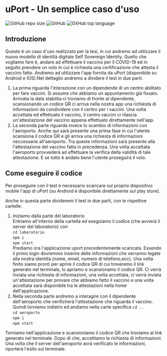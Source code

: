 # uPort - Un semplice caso d'uso        
![GitHub repo size](https://img.shields.io/github/repo-size/Crostatus/Jitter) ![GitHub](https://img.shields.io/github/license/Crostatus/Jitter) ![GitHub top language](https://img.shields.io/github/languages/top/Crostatus/Jitter?color=red)
 
 ## Introduzione   
 Questo è un caso d'uso realizzato per la tesi, in cui andremo ad utilizzare il nuovo modello di identità digitale Self Sovereign Identity. Quello che vogliamo fare è, andare ad effettuare il vaccino per il COVID-19 ed in seguito prendere un volo in cui è richiesta una certificazione che attesta il vaccino fatto. Andremo ad utilizzare l'app fornita da uPort (disponibile su Android e IOS).Nel dettaglio andremo a dividere  il test in due parti:
 
1.  La prima riguarda l'interazione con un dipendende di un centro abilitato per fare vaccini. Si assume che abbiamo un appuntamento già fissato. Arrivata la data stabilita ci troviamo di fronte al dipendente, scansionando un codice QR ci arriva nella nostra app una richiesta di informazioni da condividere con il centro per i vaccini. Una volta accettata ed effettuato il vaccino, il centro vaccini ci rilascia un'attestazione del vaccino appena effettuato direttamente nell'app.
2. La seconda parte riguarda invece lo scambio di informazioni con l'aeroporto. Anche qui sarà presente una prima fase in cui l'utente scansiona il codice QR e gli arriva una richiesta di informazioni neccessarie all'aeroporto. Tra queste informazioni sarà presente alla l'attestazione del vaccino fatta in precedenza. Una volta accettata l'aeroporto provvederà ad effettuare la verifica della validità di tale attestazione. E se tutto è andato bene l'utente proseguira il volo.

## Come eseguire il codice
Per proseguire con il test è necessario scaricare sul proprio dispositivo mobile l'app di uPort (su Android è disponibile direttamente sul play store).   

Anche in questa parte divideremi il test in due parti, con le rispettive cartelle:

1. Iniziamo dalla parte del laboratorio<br /> Entriamo all'interno della cartella ed eseguiamo il codice (che avvierà il server del laboratorio) con <br />
`cd laboratorio` <br />
`npm i`    		<br />
`npm start`  		<br />
Prediamo ora l'applicazione uport precedentemente scaricata. Essendo il primo login dovremmo inserire delle informazioni che verranno legate alla nostra identità (nome, email, numero di telefono,ecc).
Una volta finito siamo pronti per aprire il codice QR di cui troveremo il link generato nel terminale, lo apriamo e scansionamo il codice QR.
Ci verrà inviata una richiesta di informazioni, una volta accettata, ci verrà inviata un'attestazione per provare che abbiamo fatto il vaccino e una volta accettata sarà disponibile tra le attestazioni nella home dell'applicazione.
2. Nella seconda parte andremo a interagire con il dipendente dell'aeroporto che verificherà l'attestazione che riguarda il vaccino. Quindi torniamo indietro ed andiamo nella carte specifica
`cd ..` <br />
`cd aeroporto` <br />
`npm i`    		<br />
`npm start`  		<br />

Torniamo nell'applicazione e scansioniamo il codice QR che troviamo al link generato nel terminale. Dopo di che, accettiamo la richiesta di informazioni. Una volta che il server dell'aeroporto avrà verificato le informazioni, riporterà l'esito sul terminale.
